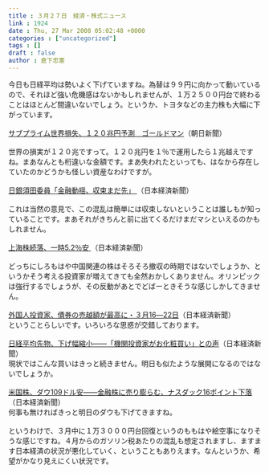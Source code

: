 ```yaml
---
title : ３月２７日　経済・株式ニュース
link : 1924
date : Thu, 27 Mar 2008 05:02:48 +0000
categories : ["uncategorized"]
tags : []
draft : false
author : 倉下忠憲
---
```


今日も日経平均は勢いよく下げていますね。為替は９９円に向かって動いているので、それほど強い危機感はないかもしれませんが、１万２５００円台で終わることはほとんど間違いないでしょう。というか、トヨタなどの主力株も大幅に下がっています。<BR><BR><A HREF="http://www.asahi.com/business/update/0327/TKY200803270001.html" TARGET="_blank">サブプライム世界損失、１２０兆円予測　ゴールドマン</A>（朝日新聞）<BR><BR>世界の損実が１２０兆ですって。１２０兆円を１％で運用したら１兆越えですね。まあなんとも桁違いな金額です。まあ失われたといっても、はなから存在していたのかどうかも怪しい資産なわけですが。<BR><BR><A HREF="http://www.nikkei.co.jp/news/main/20080327AT2C2700E27032008.html" TARGET="_blank">日銀須田委員「金融動揺、収束まだ先」 </A>（日本経済新聞）<BR><BR>これは当然の意見で、この混乱は簡単には収束しないということは誰しもが知っていることです。まあそれがきちんと前に出てくるだけまだマシといえるのかもしれません。<BR><BR><A HREF="http://www.nikkei.co.jp/news/main/20080327AT2M2702827032008.html" TARGET="_blank">上海株続落、一時5.2％安 </A>（日本経済新聞）<BR><BR>どっちにしろもはや中国関連の株はそろそろ撤収の時期ではないでしょうか、というかそう考える投資家が増えてきても全然おかしくありません。オリンピックは強行するでしょうが、その反動があとでどばーときそうな感じしかしてきません。<BR><BR><A HREF="http://www.nikkei.co.jp/news/keizai/20080327AT3S2700627032008.html" TARGET="_blank">外国人投資家、債券の売越額が最高に・３月16―22日</A>（日本経済新聞）<BR>ということらしいです。いろいろな思惑が交錯しております。<BR><BR><A HREF="http://www.nikkei.co.jp/news/market/20080327m1AS3L2704L270308.html" TARGET="_blank">日経平均先物、下げ幅縮小――「機関投資家がお化粧買い」との声</A>（日本経済新聞）<BR>現状ではこんな買いはきっと続きません。明日も似たような展開になるのではないでしょうか。<BR><BR><A HREF="http://www.nikkei.co.jp/news/market/20080327c8ASB7IAA05270308.html" TARGET="_blank">米国株、ダウ109ドル安――金融株に売り膨らむ、ナスダック16ポイント下落</A>（日本経済新聞）<BR>何事も無ければきっと明日のダウも下げてきますね。<BR><BR>というわけで、３月中に１万３０００円台回復というのももはや絵空事になりそうな感じですね。４月からのガソリン税あたりの混乱も想定されますし、ますます日本経済の状況が悪化していく、ということもありえます。なんというか、希望がかなり見えにくい状況です。<BR><br><br>
